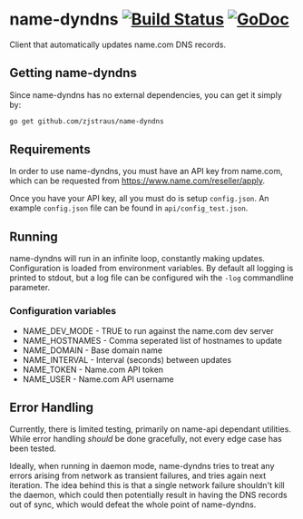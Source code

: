 # name-dyndns [![Build Status](https://travis-ci.org/zjstraus/name-dyndns.svg?branch=master)](https://travis-ci.org/zjstraus/name-dyndns) [![GoDoc](https://godoc.org/github.com/zjstraus/name-dyndns?status.svg)](https://godoc.org/github.com/zjstraus/name-dyndns)
Client that automatically updates name.com DNS records.

## Getting name-dyndns

Since name-dyndns has no external dependencies, you can get it simply by:

```bash
go get github.com/zjstraus/name-dyndns
```

## Requirements

In order to use name-dyndns, you must have an API key from name.com, which
can be requested from https://www.name.com/reseller/apply.

Once you have your API key, all you must do is setup `config.json`. An example
`config.json` file can be found in `api/config_test.json`.

## Running

name-dyndns will run in an infinite loop, constantly making updates. Configuration is loaded from environment variables.
By default all logging is printed to stdout, but a log file can be configured wih the ```-log``` commandline parameter.

### Configuration variables
* NAME_DEV_MODE - TRUE to run against the name.com dev server
* NAME_HOSTNAMES - Comma seperated list of hostnames to update
* NAME_DOMAIN - Base domain name
* NAME_INTERVAL - Interval (seconds) between updates
* NAME_TOKEN - Name.com API token
* NAME_USER - Name.com API username

## Error Handling

Currently, there is limited testing, primarily on name-api dependant utilities.
While error handling _should_ be done gracefully, not every edge case has been tested.

Ideally, when running in daemon mode, name-dyndns tries to treat any errors
arising from network as transient failures, and tries again next iteration. The idea behind this is that a single network failure shouldn't
kill the daemon, which could then potentially result in having the DNS records out
of sync, which would defeat the whole point of name-dyndns.
